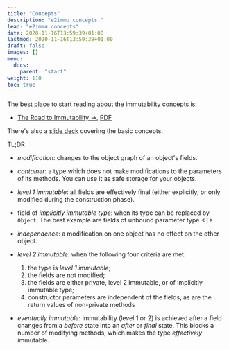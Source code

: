 ```yaml
---
title: "Concepts"
description: "e2immu concepts."
lead: "e2immu concepts"
date: 2020-11-16T13:59:39+01:00
lastmod: 2020-11-16T13:59:39+01:00
draft: false
images: []
menu:
  docs:
    parent: "start"
weight: 110
toc: true
---
```


The best place to start reading about the  immutability concepts is:

* [The Road to Immutability →](/docs/road-to-immutability.html), [PDF](/docs/road-to-immutability.pdf)

There's also a [slide deck](/powerpoint/SlideDeck1.pptx) covering the basic concepts.


TL;DR

* _modification_: changes to the object graph of an object's fields.

* _container_: a type which does not make modifications to the parameters of its methods. You can use it as safe storage for your objects.

* _level 1 immutable_: all fields are effectively final (either explicitly, or only modified during the construction phase).

* field of _implicitly immutable type_: when its type can be replaced by `Object`. The best example are fields of unbound parameter type &lt;T&gt;.

* _independence_: a modification on one object has no effect on the other object.

* _level 2 immutable_: when the following four criteria are met:

    1. the type is _level 1 immutable_;
    2. the fields are not modified;
    3. the fields are either private, level 2 immutable, or of implicitly immutable type;
    4. constructor parameters are independent of the fields, as are the return values of non-private methods

* _eventually immutable_: immutability (level 1 or 2) is achieved after a field changes from a _before_ state into an _after_ or _final_ state. This blocks a number of modifying methods, which makes the type _effectively_ immutable.